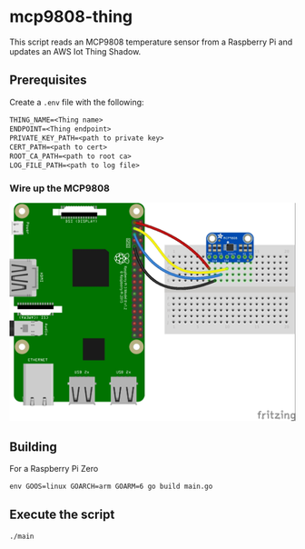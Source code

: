 # mcp9808-thing

This script reads an MCP9808 temperature sensor from a Raspberry Pi and updates an AWS Iot Thing Shadow.

## Prerequisites

Create a `.env` file with the following:
```
THING_NAME=<Thing name>
ENDPOINT=<Thing endpoint>
PRIVATE_KEY_PATH=<path to private key>
CERT_PATH=<path to cert>
ROOT_CA_PATH=<path to root ca>
LOG_FILE_PATH=<path to log file>
```

### Wire up the MCP9808
![fritzing](rpi-temp.jpg)

## Building

For a Raspberry Pi Zero
```
env GOOS=linux GOARCH=arm GOARM=6 go build main.go
```

## Execute the script
```
./main
```
